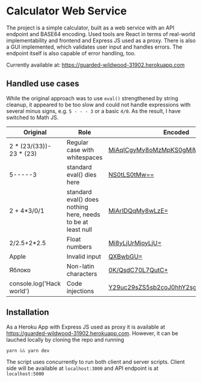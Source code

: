 # Calculator Web Service

The project is a simple calculator, built as a web service with an API endpoint and BASE64 encoding. Used tools are React in terms of real-world implementability and frontend and Express JS used as a proxy. There is also a GUI implemented, which validates user input and handles errors. The endpoint itself is also capable of error handling, too.

Currently available at: https://guarded-wildwood-31902.herokuapp.com

## Handled use cases

While the original approach was to use `eval()` strengthened by string cleanup, it appeared to be too slow and could not handle expressions with several minus signs, e.g. `5 - - - 3` or a basic `4/0`. As the result, I have switched to Math JS.

Original | Role | Encoded
--- | --- | ---
2 * (23/(33))- 23 * (23) | Regular case with whitespaces | [MiAqICgyMy8oMzMpKS0gMjMgKiAoMjMp](https://guarded-wildwood-31902.herokuapp.com/calculus?query=MiAqICgyMy8oMzMpKS0gMjMgKiAoMjMp)
5-----3 | standard eval() dies here | [NS0tLS0tMw==](https://guarded-wildwood-31902.herokuapp.com/calculus?query=NS0tLS0tMw==)
2 + 4*3/0/1 | standard eval() does nothing here, needs to be at least null | [MiArIDQqMy8wLzE=](https://guarded-wildwood-31902.herokuapp.com/calculus?query=MiArIDQqMy8wLzE=)
2/2.5+2*2.5 | Float numbers | [Mi8yLjUrMioyLjU=](https://guarded-wildwood-31902.herokuapp.com/calculus?query=Mi8yLjUrMioyLjU=)
Apple | Invalid input | [QXBwbGU=](https://guarded-wildwood-31902.herokuapp.com/calculus?query=QXBwbGU=)
Яблоко | Non-latin characters | [0K/QsdC70L7QutC+](https://guarded-wildwood-31902.herokuapp.com/calculus?query=0K/QsdC70L7QutC+)
console.log('Hack world') | Code injections | [Y29uc29sZS5sb2coJ0hhY2sgd29ybGQnKQ==](https://guarded-wildwood-31902.herokuapp.com/calculus?query=Y29uc29sZS5sb2coJ0hhY2sgd29ybGQnKQ==)


## Installation

As a Heroku App with Express JS used as proxy it is available at https://guarded-wildwood-31902.herokuapp.com. However, it can be lauched locally by cloning the repo and running

```javascript
yarn && yarn dev
```

The script uses concurrently to run both client and server scripts. Client side will be available at `localhost:3000` and API endpoint is at `localhost:5000`